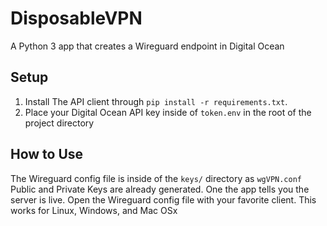 # DisposableVPN
A Python 3 app that creates a Wireguard endpoint in Digital Ocean

## Setup
1. Install The API client through `pip install -r requirements.txt`.
2. Place your Digital Ocean API key inside of `token.env` in the root of the project directory

## How to Use
The Wireguard config file is inside of the `keys/` directory as `wgVPN.conf`
Public and Private Keys are already generated. One the app tells you the server is live.
Open the Wireguard config file with your favorite client. This works for Linux, Windows, and Mac OSx
